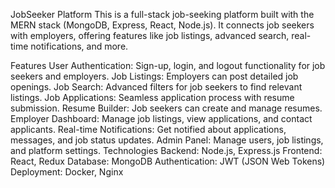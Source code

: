 JobSeeker Platform
This is a full-stack job-seeking platform built with the MERN stack (MongoDB, Express, React, Node.js). It connects job seekers with employers, offering features like job listings, advanced search, real-time notifications, and more.

Features
User Authentication: Sign-up, login, and logout functionality for job seekers and employers.
Job Listings: Employers can post detailed job openings.
Job Search: Advanced filters for job seekers to find relevant listings.
Job Applications: Seamless application process with resume submission.
Resume Builder: Job seekers can create and manage resumes.
Employer Dashboard: Manage job listings, view applications, and contact applicants.
Real-time Notifications: Get notified about applications, messages, and job status updates.
Admin Panel: Manage users, job listings, and platform settings.
Technologies
Backend: Node.js, Express.js
Frontend: React, Redux
Database: MongoDB
Authentication: JWT (JSON Web Tokens)
Deployment: Docker, Nginx
